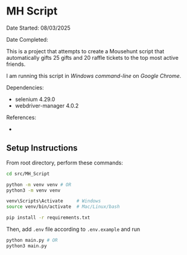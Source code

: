 # MH Script

Date Started: 08/03/2025

Date Completed:

This is a project that attempts to create a Mousehunt script that automatically gifts 25 gifts and 20 raffle tickets to the top most active friends.

I am running this script in _Windows command-line_ on _Google Chrome_.

Dependencies:

- selenium 4.29.0
- webdriver-manager 4.0.2

References:

-

## Setup Instructions

From root directory, perform these commands:

```bash
cd src/MH_Script

python -m venv venv # OR
python3 -m venv venv

venv\Scripts\Activate     # Windows
source venv/bin/activate  # Mac/Linux/bash

pip install -r requirements.txt
```

Then, add `.env` file according to `.env.example` and run

```bash
python main.py # OR
python3 main.py
```
